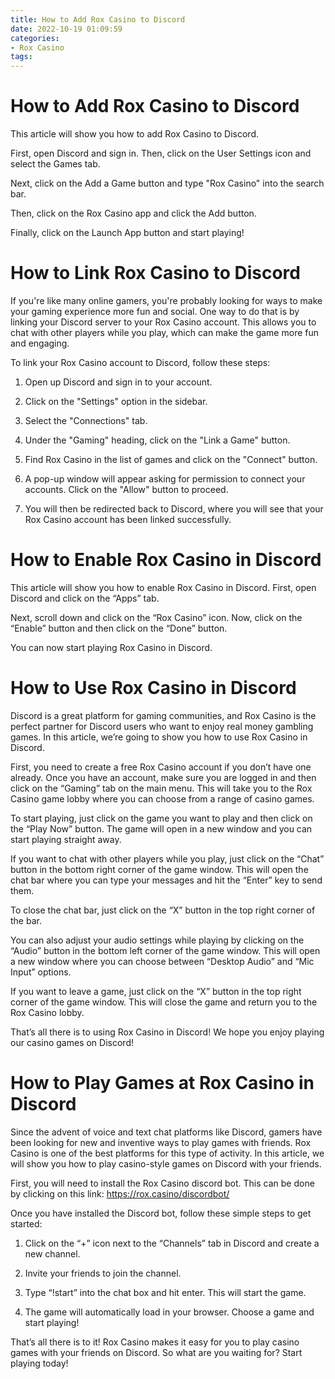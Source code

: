 ```yaml
---
title: How to Add Rox Casino to Discord
date: 2022-10-19 01:09:59
categories:
- Rox Casino
tags:
---
```



#  How to Add Rox Casino to Discord

This article will show you how to add Rox Casino to Discord.

First, open Discord and sign in. Then, click on the User Settings icon and select the Games tab.

Next, click on the Add a Game button and type "Rox Casino" into the search bar.

Then, click on the Rox Casino app and click the Add button.

Finally, click on the Launch App button and start playing!

#  How to Link Rox Casino to Discord

If you're like many online gamers, you're probably looking for ways to make your gaming experience more fun and social. One way to do that is by linking your Discord server to your Rox Casino account. This allows you to chat with other players while you play, which can make the game more fun and engaging.

To link your Rox Casino account to Discord, follow these steps:

1) Open up Discord and sign in to your account.

2) Click on the "Settings" option in the sidebar.

3) Select the "Connections" tab.

4) Under the "Gaming" heading, click on the "Link a Game" button.

5) Find Rox Casino in the list of games and click on the "Connect" button.

6) A pop-up window will appear asking for permission to connect your accounts. Click on the "Allow" button to proceed.

7) You will then be redirected back to Discord, where you will see that your Rox Casino account has been linked successfully.

#  How to Enable Rox Casino in Discord

This article will show you how to enable Rox Casino in Discord. First, open Discord and click on the “Apps” tab.

Next, scroll down and click on the “Rox Casino” icon. Now, click on the “Enable” button and then click on the “Done” button.

You can now start playing Rox Casino in Discord.

#  How to Use Rox Casino in Discord

Discord is a great platform for gaming communities, and Rox Casino is the perfect partner for Discord users who want to enjoy real money gambling games. In this article, we’re going to show you how to use Rox Casino in Discord.

First, you need to create a free Rox Casino account if you don’t have one already. Once you have an account, make sure you are logged in and then click on the “Gaming” tab on the main menu. This will take you to the Rox Casino game lobby where you can choose from a range of casino games.

To start playing, just click on the game you want to play and then click on the “Play Now” button. The game will open in a new window and you can start playing straight away.

If you want to chat with other players while you play, just click on the “Chat” button in the bottom right corner of the game window. This will open the chat bar where you can type your messages and hit the “Enter” key to send them.

To close the chat bar, just click on the “X” button in the top right corner of the bar.

You can also adjust your audio settings while playing by clicking on the “Audio” button in the bottom left corner of the game window. This will open a new window where you can choose between “Desktop Audio” and “Mic Input” options.

If you want to leave a game, just click on the “X” button in the top right corner of the game window. This will close the game and return you to the Rox Casino lobby.

That’s all there is to using Rox Casino in Discord! We hope you enjoy playing our casino games on Discord!

#  How to Play Games at Rox Casino in Discord

Since the advent of voice and text chat platforms like Discord, gamers have been looking for new and inventive ways to play games with friends. Rox Casino is one of the best platforms for this type of activity. In this article, we will show you how to play casino-style games on Discord with your friends.

First, you will need to install the Rox Casino discord bot. This can be done by clicking on this link: https://rox.casino/discordbot/

Once you have installed the Discord bot, follow these simple steps to get started:

1) Click on the “+” icon next to the “Channels” tab in Discord and create a new channel.

2) Invite your friends to join the channel.

3) Type “!start” into the chat box and hit enter. This will start the game.

4) The game will automatically load in your browser. Choose a game and start playing!

That’s all there is to it! Rox Casino makes it easy for you to play casino games with your friends on Discord. So what are you waiting for? Start playing today!